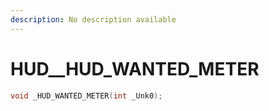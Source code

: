 ```yaml
---
description: No description available 
---
```


# HUD\__HUD_WANTED_METER

```cpp
void _HUD_WANTED_METER(int _Unk0);
```